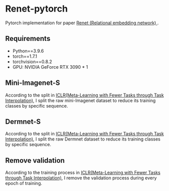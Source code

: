 # Renet-pytorch
Pytorch implementation for paper [Renet (Relational embedding network) ](https://arxiv.org/abs/2108.09666).

## Requirements
- Python==3.9.6
- torch==1.7.1
- torchvision==0.8.2
- GPU: NVIDIA GeForce RTX 3090 * 1 

## 

## Mini-Imagenet-S
According to the split in [ICLR(Meta-Learning with Fewer Tasks through Task Interpolation)](http://arxiv.org/abs/2106.02695), I split the raw mini-Imagenet dataset to reduce its training classes by specific sequence.

## Dermnet-S
According to the split in [ICLR(Meta-Learning with Fewer Tasks through Task Interpolation)](http://arxiv.org/abs/2106.02695), I split the raw Dermnet dataset to reduce its training classes by specific sequence.

## Remove validation
According to the training process in [ICLR(Meta-Learning with Fewer Tasks through Task Interpolation)](http://arxiv.org/abs/2106.02695), I remove the validation process during every epoch of training.
